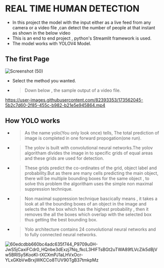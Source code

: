 # REAL TIME HUMAN DETECTION

- In this project the model with the input either as a live feed from any camera or a video file ,can detect the number of people at that instant as shown in the below video
- This is an end to end project , python's Streamlit framework is used.
- The model works with YOLOV4 Model.

## The first Page 


![Screenshot (50)](https://user-images.githubusercontent.com/82393353/177955567-0fb39eac-d73b-4285-9510-076318f82e35.png)

- Select the method you wanted.

- > Down below , the sample output of a video file.

https://user-images.githubusercontent.com/82393353/173562045-5b2c7d60-2f85-455c-b982-b21e5e945864.mp4


## How YOLO works

- > As the name yolo(You only look once) tells, The total prediction of image is completed in one forward propogation(one run).

- > The yolov is built with convolutional neural networks.The yolov algoritham divides the image in to specific grids of equal areas and these grids are used for detection.

- > These grids predict the co-ordinates of the grid, object label and probability.But as there are many cells predicting the main object, there will be multiple bounding boxes for the same object , to solve this problem the algoritham uses the simple non maximal suppression technique.

- > Non maximal suppression technique bascically means , it takes a look at all the bounding boxes of an object in the image and selects the the box which has the highest probability , then it removes the all the boxes which overlap with the selected box thus getting the best bounding box.

- > Yolo architecture contains 24 convolutional neural networks and to fully connected neural networks.




![60edcdbb660bc4adc635f744_P9709u0H-JwS5jCaxiFCdr0_HQnbe3dExzj7Nq_fkcL3HIFTsBGt2uTWA89fLVcZik5dBjVw5BRlSy5KooKI-tXCXmPJ1aLHVxOcr-YLxGKbVwBrxjWKCCo8TUV90TgB37tmkpMz](https://user-images.githubusercontent.com/82393353/178156157-d3336995-b119-4aec-8c05-217019a3c83a.png)




